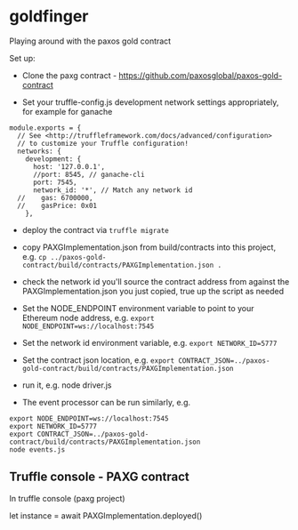 # goldfinger

Playing around with the paxos gold contract

Set up:

* Clone the paxg contract - https://github.com/paxosglobal/paxos-gold-contract

* Set your truffle-config.js development network settings appropriately, for example for ganache

```
module.exports = {
  // See <http://truffleframework.com/docs/advanced/configuration>
  // to customize your Truffle configuration!
  networks: {
    development: {
      host: '127.0.0.1',
      //port: 8545, // ganache-cli
      port: 7545,
      network_id: '*', // Match any network id
  //    gas: 6700000,
  //    gasPrice: 0x01
    },
```

* deploy the contract via `truffle migrate`
* copy PAXGImplementation.json from build/contracts into this project, e.g.
`cp ../paxos-gold-contract/build/contracts/PAXGImplementation.json .`
* check the network id you'll source the contract address from against the PAXGImplementation.json you just copied, true up the script as needed

* Set the NODE_ENDPOINT environment variable to point to your Ethereum node address, e.g. `export NODE_ENDPOINT=ws://localhost:7545`
* Set the network id environment variable, e.g. `export NETWORK_ID=5777`
* Set the contract json location, e.g. `export CONTRACT_JSON=../paxos-gold-contract/build/contracts/PAXGImplementation.json`
* run it, e.g. node driver.js

* The event processor can be run similarly, e.g.

```
export NODE_ENDPOINT=ws://localhost:7545
export NETWORK_ID=5777
export CONTRACT_JSON=../paxos-gold-contract/build/contracts/PAXGImplementation.json
node events.js
```

## Truffle console - PAXG contract

In truffle console (paxg project)

let instance = await PAXGImplementation.deployed()